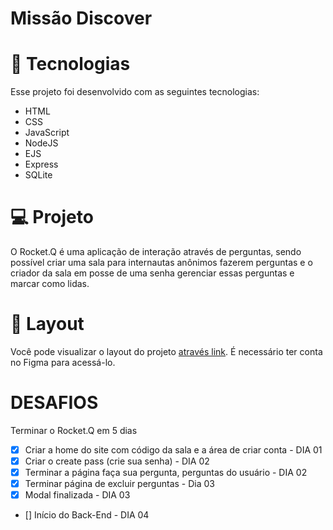 # Missão Discover

# 🚀 Tecnologias
Esse projeto foi desenvolvido com as seguintes tecnologias:

- HTML
- CSS
- JavaScript
- NodeJS
- EJS
- Express
- SQLite

# 💻 Projeto
O Rocket.Q é uma aplicação de interação através de perguntas, sendo possível criar uma sala para internautas anônimos fazerem perguntas e o criador da sala em posse de uma senha gerenciar essas perguntas e marcar como lidas.

# 🔖 Layout
Você pode visualizar o layout do projeto <a href="https://www.figma.com/file/vp3iFfd1ohCbHyDX9jCiQi/Roquet.q"> através link</a>. É necessário ter conta no Figma para acessá-lo.

# DESAFIOS
Terminar o Rocket.Q em 5 dias
- [x] Criar a home do site com código da sala e a área de criar conta - DIA 01
- [x] Criar o create pass (crie sua senha) - DIA 02
- [x] Terminar a página faça sua pergunta, perguntas do usuário - DIA 02
- [x] Terminar página de excluir perguntas - Dia 03
- [x] Modal finalizada - DIA 03
- [] Início do Back-End - DIA 04